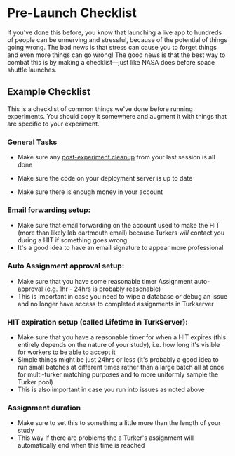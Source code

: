 # Pre-Launch Checklist

If you've done this before, you know that launching a live app to hundreds of
 people can be unnerving and stressful, because of the potential of things 
 going wrong. The bad news is that stress can cause you to forget things and 
 even more things can go wrong! The good news is that the best way to combat 
 this is by making a checklist—just like NASA does before space shuttle 
 launches.

## Example Checklist

This is a checklist of common things we've done before running experiments. 
You should copy it somewhere and augment it with things that are specific to 
your experiment. 

### General Tasks

- Make sure any [post-experiment cleanup](post-experiment) from your last 
session is all done

- Make sure the code on your deployment server is up to date

- Make sure there is enough money in your account

### **Email forwarding setup:**  

* Make sure that email forwarding on the account used to make the HIT (more than likely lab dartmouth email) because Turkers *will* contact you during a HIT if something goes wrong
* It's a good idea to have an email signature to appear more professional  

### **Auto Assignment approval setup:**

* Make sure that you have some reasonable timer Assignment auto-approval (e.g. 1hr - 24hrs is probably reasonable)
* This is important in case you need to wipe a database or debug an issue and no longer have access to completed assignments in Turkserver

### **HIT expiration setup (called Lifetime in TurkServer):**

- Make sure that you have a reasonable timer for when a HIT expires (this entirely depends on the nature of your study), i.e. how long it's visible for workers to be able to accept it
- Simple things might be just 24hrs or less (it's probably a good idea to run small batches at different times rather than a large batch all at once for multi-turker matching purposes and to more uniformly sample the Turker pool)
- This is also important in case you run into issues as noted above 

### **Assignment duration**

* Make sure to set this to something a little more than the length of your study
* This way if there are problems the a Turker's assignment will automatically end when this time is reached
